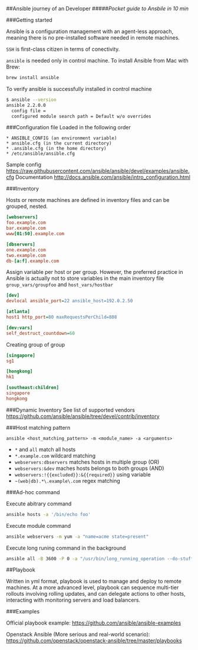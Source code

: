 ##Ansible journey of an Developer
#####*Pocket guide to Ansbile in 10 min*

###Getting started

Ansible is a configuration management with an agent-less approach, meaning there is no pre-installed software needed in remote machines.

`SSH` is first-class citizen in terms of conectivity.

`ansible` is needed only in control machine. To install Ansible from Mac with Brew:

```bash
brew install ansible
```

To verify ansible is successfully installed in control machine

```bash
$ ansible --version
ansible 2.2.0.0
  config file =
  configured module search path = Default w/o overrides
```

###Configuration file
Loaded in the following order

```
* ANSIBLE_CONFIG (an environment variable)
* ansible.cfg (in the current directory)
* .ansible.cfg (in the home directory)
* /etc/ansible/ansible.cfg
```

Sample config https://raw.githubusercontent.com/ansible/ansible/devel/examples/ansible.cfg 
Documentation http://docs.ansible.com/ansible/intro_configuration.html


###Inventory

Hosts or remote machines are defined in inventory files and can be grouped, nested.

```ini
[webservers]
foo.example.com
bar.example.com
www[01:50].example.com

[dbservers]
one.example.com
two.example.com
db-[a:f].example.com
```

Assign variable per host or per group. However, the preferred practice in Ansible is actually not to store variables in the main inventory file `group_vars/groupfoo` and `host_vars/hostbar`


```ini
[dev]
devlocal ansible_port=22 ansible_host=192.0.2.50

[atlanta]
host1 http_port=80 maxRequestsPerChild=808

[dev:vars]
self_destruct_countdown=60
```


Creating group of group
```ini
[singapore]
sg1

[hongkong]
hk1

[southeast:children]
singapore
hongkong
```

###Dynamic Inventory
See list of supported vendors https://github.com/ansible/ansible/tree/devel/contrib/inventory

###Host matching pattern

`ansible <host_matching_pattern> -m <module_name> -a <arguments>`

- `*` and `all` match all hosts
- `*.example.com` wildcard matching
- `webservers:dbservers` matches hosts in multiple group (OR)
- `webservers:&dev` maches hosts belongs to both groups (AND)
- `webservers:!{{excluded}}:&{{required}}` using variable
- `~(web|db).*\.example\.com` regex matching

###Ad-hoc command

Execute abitrary command
```bash
ansible hosts -a '/bin/echo foo'
```

Execute module command

```bash
ansible webservers -m yum -a "name=acme state=present"
```
Execute long runing command in the background

```bash
ansible all -B 3600 -P 0 -a "/usr/bin/long_running_operation --do-stuff"
```

##Playbook

Written in yml format, playbook is used to manage and deploy to remote machines. At a more advanced level, playbook can sequence multi-tier rollouts involving rolling updates, and can delegate actions to other hosts, interacting with monitoring servers and load balancers.

###Examples

Official playbook example:
https://github.com/ansible/ansible-examples

Openstack Ansible (More serious and real-world scenario):
https://github.com/openstack/openstack-ansible/tree/master/playbooks




